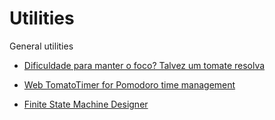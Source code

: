 # Utilities
General utilities

- [Dificuldade para manter o foco? Talvez um tomate resolva](https://drgarcia1986.wordpress.com/2013/03/22/dificuldade-para-manter-o-foco-talvez-um-tomate-resolva/)
- [Web TomatoTimer for Pomodoro time management](https://tomato-timer.com/)

- [Finite State Machine Designer](http://madebyevan.com/fsm/)
